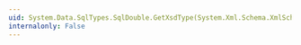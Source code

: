 ```yaml
---
uid: System.Data.SqlTypes.SqlDouble.GetXsdType(System.Xml.Schema.XmlSchemaSet)
internalonly: False
---
```

